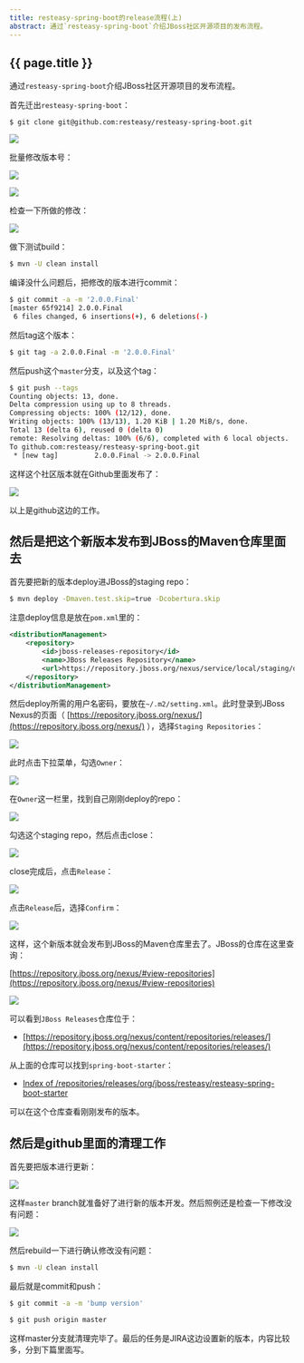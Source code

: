 ```yaml
---
title: resteasy-spring-boot的release流程(上)
abstract: 通过`resteasy-spring-boot`介绍JBoss社区开源项目的发布流程。
---
```


## {{ page.title }}

通过`resteasy-spring-boot`介绍JBoss社区开源项目的发布流程。

首先迁出`resteasy-spring-boot`：

```
$ git clone git@github.com:resteasy/resteasy-spring-boot.git
```

![](https://raw.githubusercontent.com/liweinan/blogpicbackup/master/data/985EA5E8-DF5F-49A2-AA76-D2D0A7E2DE80.png)

批量修改版本号：

![](https://raw.githubusercontent.com/liweinan/blogpicbackup/master/data/477FF569-9AF6-4DBD-BDF0-A2CDD04745B7.png)

![](https://raw.githubusercontent.com/liweinan/blogpicbackup/master/data/27389C3D-F781-4990-9294-95B557957FE0.png)

检查一下所做的修改：

![](https://raw.githubusercontent.com/liweinan/blogpicbackup/master/data/9C57ECA7-B20C-4FB4-A4B4-9EBA752304BD.png)

做下测试build：

```bash
$ mvn -U clean install
```

编译没什么问题后，把修改的版本进行commit：

```bash
$ git commit -a -m '2.0.0.Final'
[master 65f9214] 2.0.0.Final
 6 files changed, 6 insertions(+), 6 deletions(-)
```

然后tag这个版本：

```bash
$ git tag -a 2.0.0.Final -m '2.0.0.Final'
```

然后push这个`master`分支，以及这个tag：

```bash
$ git push --tags
Counting objects: 13, done.
Delta compression using up to 8 threads.
Compressing objects: 100% (12/12), done.
Writing objects: 100% (13/13), 1.20 KiB | 1.20 MiB/s, done.
Total 13 (delta 6), reused 0 (delta 0)
remote: Resolving deltas: 100% (6/6), completed with 6 local objects.
To github.com:resteasy/resteasy-spring-boot.git
 * [new tag]         2.0.0.Final -> 2.0.0.Final
```

这样这个社区版本就在Github里面发布了：

![](https://raw.githubusercontent.com/liweinan/blogpicbackup/master/data/B49B267A-FF5C-4046-BF96-C2972AAF75FF.png)

以上是github这边的工作。

## 然后是把这个新版本发布到JBoss的Maven仓库里面去

首先要把新的版本deploy进JBoss的staging repo：

```bash
$ mvn deploy -Dmaven.test.skip=true -Dcobertura.skip
```

注意deploy信息是放在`pom.xml`里的：

```xml
<distributionManagement>
    <repository>
        <id>jboss-releases-repository</id>
        <name>JBoss Releases Repository</name>
        <url>https://repository.jboss.org/nexus/service/local/staging/deploy/maven2/</url>
    </repository>
</distributionManagement>
```

然后deploy所需的用户名密码，要放在`~/.m2/setting.xml`。此时登录到JBoss Nexus的页面（ [https://repository.jboss.org/nexus/](https://repository.jboss.org/nexus/) ），选择`Staging Repositories`：

![](https://raw.githubusercontent.com/liweinan/blogpicbackup/master/data/7872524A-E1C0-4CBC-800C-52A20FA83DDC.png)

此时点击下拉菜单，勾选`Owner`：

![](https://raw.githubusercontent.com/liweinan/blogpicbackup/master/data/D330E28F-0809-4775-A80D-7C63183D5A65.png)

在`Owner`这一栏里，找到自己刚刚deploy的repo：

![](https://raw.githubusercontent.com/liweinan/blogpicbackup/master/data/AD25D529-3EC3-4647-87CE-221B6E6E0725.png)

勾选这个staging repo，然后点击close：

![](https://raw.githubusercontent.com/liweinan/blogpicbackup/master/data/1EF7F01E-F972-4EC8-8DD1-4EE0B95C7F34.png)

close完成后，点击`Release`：

![](https://raw.githubusercontent.com/liweinan/blogpicbackup/master/data/37B528C5-C4F5-46CA-8807-50B5B06A8BC4.png)

点击`Release`后，选择`Confirm`：

![](https://raw.githubusercontent.com/liweinan/blogpic2019/master/data/may30/1198E3D9-EAEA-4562-A448-8B88FF7AB309.png)

这样，这个新版本就会发布到JBoss的Maven仓库里去了。JBoss的仓库在这里查询：

 [https://repository.jboss.org/nexus/#view-repositories](https://repository.jboss.org/nexus/#view-repositories) 

![](https://raw.githubusercontent.com/liweinan/blogpic2019/master/data/may30/70ABC566-E28B-4E05-9581-7B8D95F6ED2C.png)

可以看到`JBoss Releases`仓库位于：

* [https://repository.jboss.org/nexus/content/repositories/releases/](https://repository.jboss.org/nexus/content/repositories/releases/) 

从上面的仓库可以找到`spring-boot-starter`：

* [Index of /repositories/releases/org/jboss/resteasy/resteasy-spring-boot-starter](https://repository.jboss.org/nexus/content/repositories/releases/org/jboss/resteasy/resteasy-spring-boot-starter/)

可以在这个仓库查看刚刚发布的版本。


## 然后是github里面的清理工作

首先要把版本进行更新：

![](https://raw.githubusercontent.com/liweinan/blogpicbackup/master/data/C675B108-0562-4862-8BD0-AC13899F3D59.png)

这样`master` branch就准备好了进行新的版本开发。然后照例还是检查一下修改没有问题：

![](https://raw.githubusercontent.com/liweinan/blogpicbackup/master/data/88559E6A-8884-4CB3-91E8-E4A3A9A4F151.png)

然后rebuild一下进行确认修改没有问题：

```bash
$ mvn -U clean install
```

最后就是commit和push：

```bash
$ git commit -a -m 'bump version'
```

```bash
$ git push origin master
```

这样master分支就清理完毕了。最后的任务是JIRA这边设置新的版本，内容比较多，分到下篇里面写。
